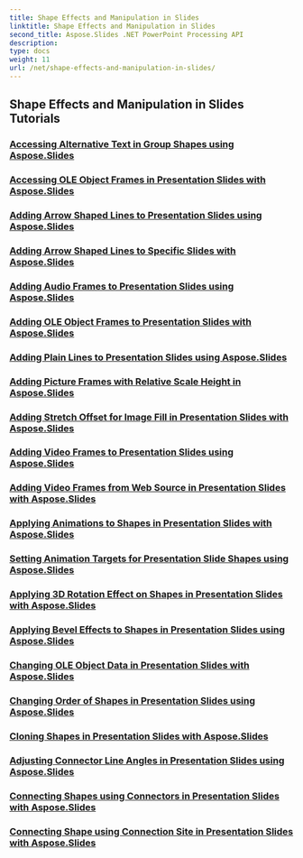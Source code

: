 ```yaml
---
title: Shape Effects and Manipulation in Slides
linktitle: Shape Effects and Manipulation in Slides
second_title: Aspose.Slides .NET PowerPoint Processing API
description: 
type: docs
weight: 11
url: /net/shape-effects-and-manipulation-in-slides/
---
```


## Shape Effects and Manipulation in Slides Tutorials
### [Accessing Alternative Text in Group Shapes using Aspose.Slides](./accessing-alt-text-group-shapes/)
### [Accessing OLE Object Frames in Presentation Slides with Aspose.Slides](./accessing-ole-object-frames/)
### [Adding Arrow Shaped Lines to Presentation Slides using Aspose.Slides](./adding-arrow-shaped-lines/)
### [Adding Arrow Shaped Lines to Specific Slides with Aspose.Slides](./adding-arrow-lines-to-specific-slides/)
### [Adding Audio Frames to Presentation Slides using Aspose.Slides](./adding-audio-frames/)
### [Adding OLE Object Frames to Presentation Slides with Aspose.Slides](./adding-ole-object-frames/)
### [Adding Plain Lines to Presentation Slides using Aspose.Slides](./adding-plain-lines/)
### [Adding Picture Frames with Relative Scale Height in Aspose.Slides](./adding-picture-frames-relative-scale/)
### [Adding Stretch Offset for Image Fill in Presentation Slides with Aspose.Slides](./adding-stretch-offset-image-fill/)
### [Adding Video Frames to Presentation Slides using Aspose.Slides](./adding-video-frames/)
### [Adding Video Frames from Web Source in Presentation Slides with Aspose.Slides](./adding-video-frames-from-web-source/)
### [Applying Animations to Shapes in Presentation Slides with Aspose.Slides](./applying-animations-to-shapes/)
### [Setting Animation Targets for Presentation Slide Shapes using Aspose.Slides](./setting-animation-targets-shapes/)
### [Applying 3D Rotation Effect on Shapes in Presentation Slides with Aspose.Slides](./applying-3d-rotation-effect-shapes/)
### [Applying Bevel Effects to Shapes in Presentation Slides using Aspose.Slides](./applying-bevel-effects-shapes/)
### [Changing OLE Object Data in Presentation Slides with Aspose.Slides](./changing-ole-object-data/)
### [Changing Order of Shapes in Presentation Slides using Aspose.Slides](./changing-order-shapes/)
### [Cloning Shapes in Presentation Slides with Aspose.Slides](./cloning-shapes/)
### [Adjusting Connector Line Angles in Presentation Slides using Aspose.Slides](./adjusting-connector-line-angles/)
### [Connecting Shapes using Connectors in Presentation Slides with Aspose.Slides](./connecting-shapes-using-connectors/)
### [Connecting Shape using Connection Site in Presentation Slides with Aspose.Slides](./connecting-shape-using-connection-site/)
